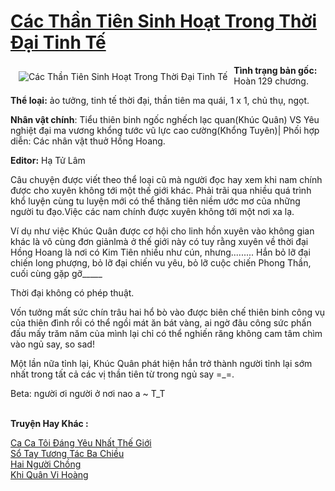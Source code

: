 <a href="https://utruyen.com/cac-than-tien-sinh-hoat-trong-thoi-dai-tinh-te/17039/" title="Các Thần Tiên Sinh Hoạt Trong Thời Đại Tinh Tế"><h1>Các Thần Tiên Sinh Hoạt Trong Thời Đại Tinh Tế</h1></a><div style="display:table"><img align="right" style="float: left; padding: 10px;" src="https://utruyen.com/images/story/200x260/cac-than-tien-sinh-hoat-trong-thoi-dai-tinh-te.jpg" alt="Các Thần Tiên Sinh Hoạt Trong Thời Đại Tinh Tế"><b>Tình trạng bản gốc:</b> Hoàn 129 chương.<p></p><b>Thể loại:</b> ảo tưởng, tinh tế thời đại, thần tiên ma quái, 1 x 1, chủ thụ, ngọt.<p></p><b>Nhân vật chính</b>: Tiểu thiên binh ngốc nghếch lạc quan(Khúc Quân) VS Yêu nghiệt đại ma vương khổng tước vũ lực cao cường(Khổng Tuyên)| Phối hợp diễn: Các nhân vật thuở Hồng Hoang.<p></p><b>Editor:</b> Hạ Tử Lâm<p></p>Câu chuyện được viết theo thể loại cũ mà người đọc hay xem khi nam chính được cho xuyên không tới một thế giới khác. Phải trãi qua nhiều quá trình khổ luyện cùng tu luyện mới có thể thăng tiên niềm ước mơ của những người tu đạo.Việc các nam chính được xuyên không tới một nơi xa lạ.<p></p>Ví dụ như việc Khúc Quân được cơ hội cho linh hồn xuyên vào không gian khác là vô cùng đơn giảnlmà ở thế giới này có tuy rằng xuyên về thời đại Hồng Hoang là nơi có Kim Tiên nhiều như cún, nhưng......... Hắn bỏ lỡ đại chiến long phượng, bỏ lỡ đại chiến vu yêu, bỏ lỡ cuộc chiến Phong Thần, cuối cùng gặp gỡ_____<p></p>Thời đại không có phép thuật.<p></p>Vốn tưởng mất sức chín trâu hai hổ bò vào được biên chế thiên binh công vụ của thiên đình rồi có thể ngồi mát ăn bát vàng, ai ngờ đâu công sức phấn đấu mấy trăm năm của mình lại chỉ có thể nghiến răng không cam tâm chìm vào ngủ say, so sad!<p></p>Một lần nữa tỉnh lại, Khúc Quân phát hiện hắn trở thành người tỉnh lại sớm nhất trong tất cả các vị thần tiên từ trong ngủ say =_=.<p></p>Beta: người ơi người ở nơi nao a ~ T_T</div><p><br><b>Truyện Hay Khác :</b></p><a href="https://utruyen.com/ca-ca-toi-dang-yeu-nhat-the-gioi/25233/" alt="Ca Ca Tôi Đáng Yêu Nhất Thế Giới">Ca Ca Tôi Đáng Yêu Nhất Thế Giới</a><br/><a href="https://truyenngontinhay.wordpress.com/2019/10/03/so-tay-tuong-tac-ba-chieu/" alt="Sổ Tay Tương Tác Ba Chiều">Sổ Tay Tương Tác Ba Chiều</a><br/><a href="https://github.com/quanluxury/ngontinhhot/tree/master/truyenhay/19526/" alt="Hai Người Chồng">Hai Người Chồng</a><br/><a href="https://medium.com/@hoangminhquan1681984/khi-qu%C3%A2n-vi-ho%C3%A0ng-305c4e8d249e" alt="Khi Quân Vi Hoàng">Khi Quân Vi Hoàng</a><br/>